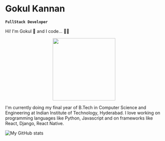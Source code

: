 # Gokul Kannan
**`FullStack Developer`**

Hi! I'm Gokul 👋 and I code... 🧑‍💻

<div align="center">
  <img src=https://media.giphy.com/media/qgQUggAC3Pfv687qPC/giphy.gif width="200" />
</div>

I'm currently doing my final year of B.Tech in Computer Science and Engineering at Indian Institute of Technology, Hyderabad. I love working on programming languages like Python, Javascript and on frameworks like React, Django, React Native. 

![My GitHub stats](https://github-readme-stats.vercel.app/api?username=gokulgk-9402&show_icons=true&theme=dark&count_private=true)

